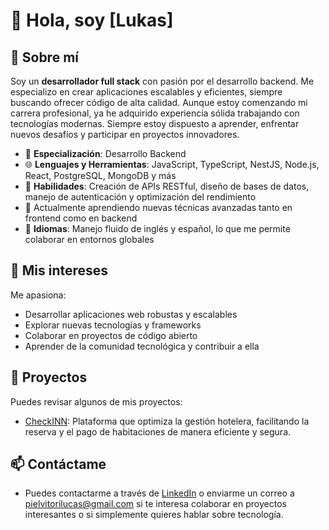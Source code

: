 # 👋 Hola, soy [Lukas]

## 🌟 Sobre mí

Soy un **desarrollador full stack** con pasión por el desarrollo backend. Me especializo en crear aplicaciones escalables y eficientes, siempre buscando ofrecer código de alta calidad. Aunque estoy comenzando mi carrera profesional, ya he adquirido experiencia sólida trabajando con tecnologías modernas. Siempre estoy dispuesto a aprender, enfrentar nuevos desafíos y participar en proyectos innovadores.

- 💼 **Especialización**: Desarrollo Backend
- 🌐 **Lenguajes y Herramientas**: JavaScript, TypeScript, NestJS, Node.js, React, PostgreSQL, MongoDB y más
- 🔧 **Habilidades**: Creación de APIs RESTful, diseño de bases de datos, manejo de autenticación y optimización del rendimiento
- 🌱 Actualmente aprendiendo nuevas técnicas avanzadas tanto en frontend como en backend
- 💬 **Idiomas**: Manejo fluido de inglés y español, lo que me permite colaborar en entornos globales

## 🚀 Mis intereses

Me apasiona:
- Desarrollar aplicaciones web robustas y escalables
- Explorar nuevas tecnologías y frameworks
- Colaborar en proyectos de código abierto
- Aprender de la comunidad tecnológica y contribuir a ella

## 🔗 Proyectos

Puedes revisar algunos de mis proyectos:
- [CheckINN](https://check-inn-front.vercel.app/): Plataforma que optimiza la gestión hotelera, facilitando la reserva y el pago de habitaciones de manera eficiente y segura.

## 📫 Contáctame

- Puedes contactarme a través de [LinkedIn](#) o enviarme un correo a [pielvitorilucas@gmail.com](mailto:pielvitorilucas@gmail.com) si te interesa colaborar en proyectos interesantes o si simplemente quieres hablar sobre tecnología.
